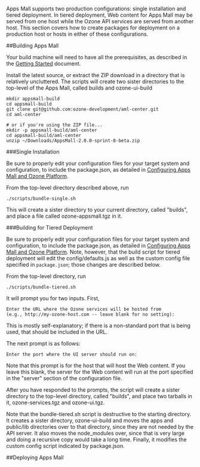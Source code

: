 Apps Mall supports two production configurations: single installation and tiered deployment.  In tiered deployment, Web content for Apps Mall may be served from one host while the Ozone API services are served from another host.  This section covers how to create packages for deployment on a production host or hosts in either of these configurations.

##Building Apps Mall

Your build machine will need to have all the prerequisites, as described in the [Getting Started](getting-started.md) document.

Install the latest source, or extract the ZIP download in a directory that is relatively uncluttered.  The scripts will create two sister directories to the top-level of the Apps Mall, called builds and ozone-ui-build

```
mkdir appsmall-build
cd appsmall-build
git clone git@github.com:ozone-development/aml-center.git
cd aml-center

# or if you're using the ZIP file...
mkdir -p appsmall-build/aml-center
cd appsmall-build/aml-center
unzip ~/Downloads/AppsMall-2.0.0-sprint-8-beta.zip
```

###Single Installation

Be sure to properly edit your configuration files for your target system and configuration, to include the package.json, as detailed in [Configuring Apps Mall and Ozone Platform](configuration.md).

From the top-level directory described above, run

```
./scripts/bundle-single.sh
```

This will create a sister directory to your current directory, called "builds", and place a file called ozone-appsmall.tgz in it.

###Building for Tiered Deployment

Be sure to properly edit your configuration files for your target system and configuration, to include the package.json, as detailed in [Configuring Apps Mall and Ozone Platform](configuration.md).
Note, however, that the build script for tiered deployment will edit the config/defaults.js as well as the custom config file specified in ```package.json```; those changes are described below.

From the top-level directory, run
```
./scripts/bundle-tiered.sh
```

It will prompt you for two inputs.  First,

```
Enter the URL where the Ozone services will be hosted from
(e.g., http://my-ozone-host.com -- leave blank for no setting):
```

This is mostly self-explanatory; if there is a non-standard port that is being used, that should be included in the URL.

The next prompt is as follows:
```
Enter the port where the UI server should run on:
```
Note that this prompt is for the host that will host the Web content.  If you leave this blank, the server for the Web content will run at the port specified in the "server" section of the configuration file.

After you have responded to the prompts, the script will create a sister directory to the top-level directory, called "builds", and place two tarballs in it, ozone-services.tgz and ozone-ui.tgz.

Note that the bundle-tiered.sh script is destructive to the starting directory.  It creates a sister directory, ozone-ui-build and moves the apps and public/lib directories over to that directory, since they are not needed by the API server.
It also moves the node_modules over, since that is very large and doing a recursive copy would take a long time.  Finally, it modifies the custom config script indicated by package.json.

##Deploying Apps Mall
